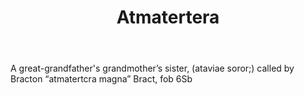 ---
title: Atmatertera
letter: A
permalink: "/definitions/bld-atmatertera.html"
body: A great-grandfather's grandmother’s sister, (ataviae soror;) called by Bracton
  “atmatertcra magna” Bract, fob 6Sb
published_at: '2018-07-07'
source: Black's Law Dictionary 2nd Ed (1910)
layout: post
---
